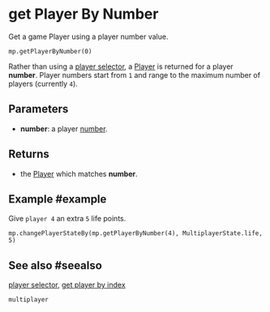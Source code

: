 # get Player By Number

Get a game Player using a player number value.

```sig
mp.getPlayerByNumber(0)
```

Rather than using a [player selector](/reference/multiplayer/player-selector), a [Player](/types/player) is returned for a player **number**. Player numbers start from `1` and range to the maximum number of players (currently `4`).

## Parameters

* **number**: a player [number](/types/number).

## Returns

* the [Player](/types/player) which matches **number**.

## Example #example

Give `player 4` an extra `5` life points.

```blocks
mp.changePlayerStateBy(mp.getPlayerByNumber(4), MultiplayerState.life, 5)
```

## See also #seealso

[player selector](/reference/multiplayer/player-selector),
[get player by index](/reference/multiplayer/get-player-by-index)

```package
multiplayer
```